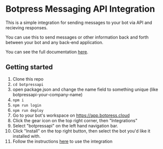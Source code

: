 # Botpress Messaging API Integration

This is a simple integration for sending messages to your bot via API and recieving responses. 

You can use this to send messages or other information back and forth between your bot and any back-end application.  

You can see the full documentation [here](https://documenter.getpostman.com/view/20577045/2s9YsDjEqu).


## Getting started

1. Clone this repo
2. `cd botpressapi`
3. open package.json and change the name field to something unique (like botpressapi-your-company-name)
4. `npm i` 
5. `npm run login`
6. `npm run deploy`
7. Go to your bot's workspace on https://app.botpress.cloud
8. Click the gear icon on the top right corner, then "Integrations"
9. Select "botpressapi" on the left hand navigation bar.
10. Click "Install" on the top right button, then select the bot you'd like it installed with.
11. Follow the instructions [here](https://documenter.getpostman.com/view/20577045/2s9YsDjEqu) to use the integration